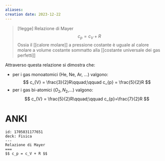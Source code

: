```yaml
---
aliases: 
creation date: 2023-12-22
---
```


>[!legge] Relazione di Mayer
>$$ c_{p} = c_{V} + R $$
>Ossia il [[calore molare]] a pressione costante è uguale al calore molare a volume costante sommatto alla [[costante universale dei gas perfetti]]


Attraverso questa  relazione si dimostra che:
- per i gas monoatomici (He, Ne, Ar, ...) valgono: $$ c_{V} = \frac{3}{2}R\qquad;\qquad c_{p} = \frac{5}{2}R $$
- per i gas bi-atomici ($O_2, N_{2}$,...) valgono: $$ c_{V} = \frac{5}{2}R\qquad;\qquad c_{p}=\frac{7}{2}R $$

# ANKI

```anki
id: 1705831177651
deck: Fisica
---
Relazione di Mayer
===
$$ c_p = c_V + R $$
```

